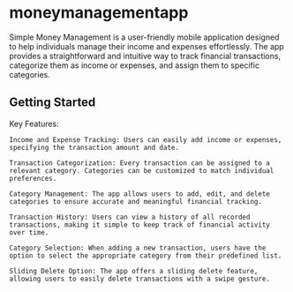 # moneymanagementapp

Simple Money Management is a user-friendly mobile application designed to help individuals manage their income and expenses effortlessly. The app provides a straightforward and intuitive way to track financial transactions, categorize them as income or expenses, and assign them to specific categories.

## Getting Started

Key Features:

    Income and Expense Tracking: Users can easily add income or expenses, specifying the transaction amount and date.

    Transaction Categorization: Every transaction can be assigned to a relevant category. Categories can be customized to match individual preferences.

    Category Management: The app allows users to add, edit, and delete categories to ensure accurate and meaningful financial tracking.

    Transaction History: Users can view a history of all recorded transactions, making it simple to keep track of financial activity over time.

    Category Selection: When adding a new transaction, users have the option to select the appropriate category from their predefined list.

    Sliding Delete Option: The app offers a sliding delete feature, allowing users to easily delete transactions with a swipe gesture.

   

